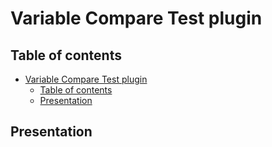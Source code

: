 <!--
SPDX-FileCopyrightText: 2024 Benoit Rolandeau <benoit.rolandeau@allcircuits.com>

SPDX-License-Identifier: LicenseRef-ALLCircuits-ACT-1.1
-->

# Variable Compare Test plugin

## Table of contents

- [Variable Compare Test plugin](#variable-compare-test-plugin)
  - [Table of contents](#table-of-contents)
  - [Presentation](#presentation)

## Presentation
